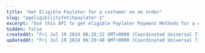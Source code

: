 ```yaml
---
title: "Get Eligible Paylater for a customer on an order"
slug: "pgeligibilityfetchpaylater-1"
excerpt: "Use this API to get eligible Paylater Payment Methods for a customer on an order."
hidden: false
createdAt: "Fri Jul 19 2024 06:28:22 GMT+0000 (Coordinated Universal Time)"
updatedAt: "Fri Jul 19 2024 06:29:40 GMT+0000 (Coordinated Universal Time)"
---
```

